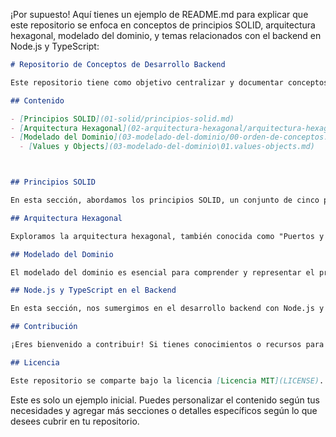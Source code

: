 ¡Por supuesto! Aquí tienes un ejemplo de README.md para explicar que este repositorio se enfoca en conceptos de principios SOLID, arquitectura hexagonal, modelado del dominio, y temas relacionados con el backend en Node.js y TypeScript:

```markdown
# Repositorio de Conceptos de Desarrollo Backend

Este repositorio tiene como objetivo centralizar y documentar conceptos clave relacionados con el desarrollo backend, especialmente enfocado en Node.js y TypeScript. Aquí encontrarás información sobre principios SOLID, arquitectura hexagonal, modelado del dominio y otros temas relevantes para el desarrollo robusto y escalable de aplicaciones en el lado del servidor.

## Contenido

- [Principios SOLID](01-solid/principios-solid.md)
- [Arquitectura Hexagonal](02-arquitectura-hexagonal/arquitectura-hexagonal.md)
- [Modelado del Dominio](03-modelado-del-dominio/00-orden-de-conceptos.md)
  - [Values y Objects](03-modelado-del-dominio\01.values-objects.md) 



## Principios SOLID

En esta sección, abordamos los principios SOLID, un conjunto de cinco principios de diseño que promueven la creación de software modular y mantenible. Cada principio se presenta de manera individual, destacando su importancia y cómo aplicarlo en el desarrollo backend.

## Arquitectura Hexagonal

Exploramos la arquitectura hexagonal, también conocida como "Puertos y Adaptadores". Este enfoque arquitectónico se centra en separar las preocupaciones del negocio de los detalles técnicos y de infraestructura. Aquí, entenderás cómo implementar una arquitectura hexagonal efectiva en tus proyectos.

## Modelado del Dominio

El modelado del dominio es esencial para comprender y representar el problema que tu aplicación intenta resolver. En esta sección, abordamos las mejores prácticas para el modelado del dominio, utilizando herramientas y técnicas que facilitan la expresión clara y precisa del contexto del negocio.

## Node.js y TypeScript en el Backend

En esta sección, nos sumergimos en el desarrollo backend con Node.js y TypeScript. Exploramos las ventajas de este stack, proporcionamos ejemplos prácticos y discutimos buenas prácticas para construir aplicaciones backend eficientes y mantenibles.

## Contribución

¡Eres bienvenido a contribuir! Si tienes conocimientos o recursos para compartir sobre los temas mencionados o quieres mejorar la documentación existente, siéntete libre de abrir problemas o enviar solicitudes de extracción.

## Licencia

Este repositorio se comparte bajo la licencia [Licencia MIT](LICENSE).
```

Este es solo un ejemplo inicial. Puedes personalizar el contenido según tus necesidades y agregar más secciones o detalles específicos según lo que desees cubrir en tu repositorio.